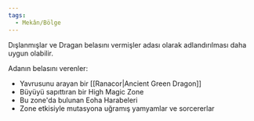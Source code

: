 ```yaml
---  
tags:  
  - Mekân/Bölge  
---  
```

Dışlanmışlar ve Dragan belasını vermişler adası olarak adlandırılması daha uygun olabilir.  
  
Adanın belasını verenler:  
- Yavrusunu arayan bir [[Ranacor|Ancient Green Dragon]]  
- Büyüyü sapıttıran bir High Magic Zone  
- Bu zone'da bulunan Eoha Harabeleri  
- Zone etkisiyle mutasyona uğramış yamyamlar ve sorcererlar